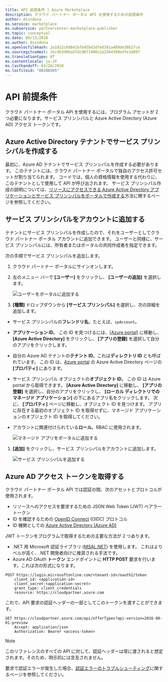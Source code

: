 ```yaml
---
title: API 前提条件 | Azure Marketplace
description: クラウド パートナー ポータル API を使用するための前提条件
author: dsindona
ms.service: marketplace
ms.subservice: partnercenter-marketplace-publisher
ms.topic: conceptual
ms.date: 09/13/2018
ms.author: dsindona
ms.openlocfilehash: 2a1022c6d041bf645b43dfed391a489de30b2fce
ms.sourcegitcommit: 2ec4b3d0bad7dc0071400c2a2264399e4fe34897
ms.translationtype: HT
ms.contentlocale: ja-JP
ms.lasthandoff: 03/28/2020
ms.locfileid: "80288565"
---
```

<a name="api-prerequisites"></a>API 前提条件
================

クラウド パートナー ポータル API を使用するには、プログラム アセットが 2 つ必要になります。サービス プリンシパルと Azure Active Directory (Azure AD) アクセス トークンです。


<a name="create-a-service-principal-in-your-azure-active-directory-tenant"></a>Azure Active Directory テナントでサービス プリンシパルを作成する
----------------------------------------------------------------

最初に、Azure AD テナントでサービス プリンシパルを作成する必要があります。 このテナントには、クラウド パートナー ポータルで独自のアクセス許可セットが割り当てられます。 コードでは、個人の資格情報を使用する代わりに、このテナントとして使用して API が呼び出されます。  サービス プリンシパル作成の説明については、[リソースにアクセスできる Azure Active Directory アプリケーションとサービス プリンシパルをポータルで作成する](https://docs.microsoft.com/azure/azure-resource-manager/resource-group-create-service-principal-portal)方法に関するページを参照してください。


<a name="add-the-service-principal-to-your-account"></a>サービス プリンシパルをアカウントに追加する
-----------------------------------------

テナントにサービス プリンシパルを作成したので、それをユーザーとしてクラウド パートナー ポータル アカウントに追加できます。 ユーザーと同様に、サービス プリンシパルには、所有者またはポータルの共同作成者を指定できます。

次の手順でサービス プリンシパルを追加します。

1. クラウド パートナー ポータルにサインオンします。 
2. 左のメニュー バーで **[ユーザー]** をクリックし、 **[ユーザーの追加]** を選択します。

   ![ユーザーをポータルに追加する](./media/cloud-partner-portal-api-prerequisites/add-user.jpg)

3. **[種類]** ドロップダウンから **[サービス プリンシパル]** を選択し、次の詳細を追加します。

-   サービス プリンシパルの**フレンドリ名**。たとえば、`spAccount`。
-   **アプリケーション ID**。 この ID を見つけるには、[[Azure portal]](https://portal.azure.com) に移動し、 **[Azure Active Directory]** をクリックし、 **[アプリの登録]** を選択して自分のアプリをクリックします。
-   自分の Azure AD テナントの**テナント ID**。これは**ディレクトリ ID** とも呼ばれています。 この ID は、[Azure portal](https://portal.azure.com) の Azure Active Directory ページの **[プロパティ]** にあります。
-   サービス プリンシパル オブジェクトの**オブジェクト ID**。 この ID は Azure portal から取得できます。 **[Azure Active Directory]** に移動し、 **[アプリの登録]** を選択し、自分のアプリをクリックし、 **[ローカル ディレクトリでのマネージド アプリケーション]** の下にあるアプリ名をクリックします。 次に、 **[プロパティ]** ページに移動し、オブジェクト ID を見つけます。 アプリに存在する最初のオブジェクト ID を取得せずに、マネージド アプリケーションのオブジェクト ID を取得してください。
-   アカウントに関連付けられている**ロール**。RBAC に使用されます。

     ![マネージド アプリをポータルに追加する](./media/cloud-partner-portal-api-prerequisites/managedapp.png)

1. **[追加]** をクリックし、サービス プリンシパルをアカウントに追加します。

   ![サービス プリンシパルを追加する](./media/cloud-partner-portal-api-prerequisites/add-service-principal.jpg)


<a name="get-an-azure-ad-access-token"></a>Azure AD アクセス トークンを取得する
----------------------------

クラウド パートナー ポータル API では認証の間、次のアセットとプロトコルが使用されます。

- リソースへのアクセスを要求するための JSON Web Token (JWT) ベアラー トークン
- ID を確認するための [OpenID Connect](https://openid.net/connect/) (OIDC) プロトコル
- ID 機関としての [Azure Active Directory (Azure AD)](https://docs.microsoft.com/azure/active-directory/active-directory-whatis)

JWT トークンをプログラムで取得するための主要な方法が 2 つあります。

- .NET 用 Microsoft 認証ライブラリ ([MSAL.NET](https://github.com/AzureAD/microsoft-authentication-library-for-dotnet)) を使用します。  これはよりベルが高く、.NET 開発者向けに推奨される手法です。 
- Azure AD OAuth **トークン** エンドポイントに **HTTP POST** 要求を行います。これは次の形式になります。

``` HTTP
POST https://login.microsoftonline.com/<tenant-id>/oauth2/token
    client_id: <application-id>
    client_secret:<application-secret>
    grant_type: client_credentials
    resource: https://cloudpartner.azure.com
```

これで、API 要求の認証ヘッダーの一部としてこのトークンを渡すことができます。

``` HTTP
GET https://cloudpartner.azure.com/api/offerTypes?api-version=2016-08-01-preview 
    Accept: application/json
    Authorization: Bearer <access-token>
```
> [!NOTE]
> このリファレンスのすべての API に対して、認証ヘッダーは常に渡されると想定されます。そのため、明示的には言及されません。

要求で認証エラーが発生した場合、[認証エラーのトラブルシューティング](./cloud-partner-portal-api-troubleshooting-authentication-errors.md)に関するページを参照してください。
